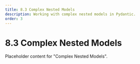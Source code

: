 ```yaml
---
title: 8.3 Complex Nested Models
description: Working with complex nested models in Pydantic.
order: 3
---
```


# 8.3 Complex Nested Models

Placeholder content for "Complex Nested Models".

